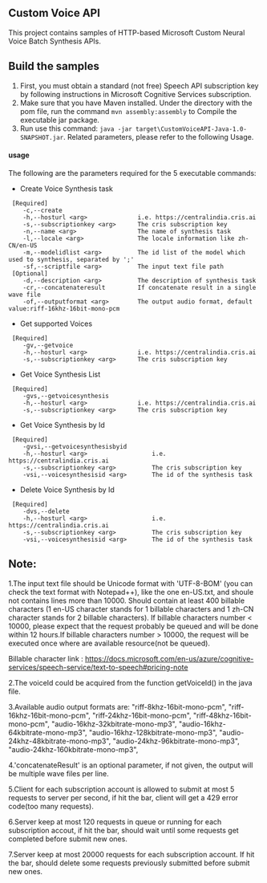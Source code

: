 ## Custom Voice API

This project contains samples of HTTP-based Microsoft Custom Neural Voice Batch Synthesis APIs.
 
## Build the samples

1. First, you must obtain a standard (not free) Speech API subscription key by following instructions in Microsoft Cognitive Services subscription.
2. Make sure that you have Maven installed. Under the directory with the pom file, run the command `mvn assembly:assembly` to Compile the executable jar package.
3. Run use this command: `java -jar target\CustomVoiceAPI-Java-1.0-SNAPSHOT.jar`. Related parameters, please refer to the following Usage.

#### usage

The following are the parameters required for the 5 executable commands:
* Create Voice Synthesis task
```
 [Required]
    -c,--create                     
    -h,--hosturl <arg>              i.e. https://centralindia.cris.ai
    -s,--subscriptionkey <arg>      The cris subscription key
    -n,--name <arg>                 The name of synthesis task
    -l,--locale <arg>               The locale information like zh-CN/en-US
    -m,--modelidlist <arg>          The id list of the model which used to synthesis, separated by ';'
    -sf,--scriptfile <arg>          The input text file path
 [Optional]
    -d,--description <arg>          The description of synthesis task
    -cr,--concatenateresult         If concatenate result in a single wave file
    -of,--outputformat <arg>        The output audio format, default value:riff-16khz-16bit-mono-pcm
```
* Get supported Voices
```
 [Required]
    -gv,--getvoice
    -h,--hosturl <arg>              i.e. https://centralindia.cris.ai
    -s,--subscriptionkey <arg>      The cris subscription key
```
* Get Voice Synthesis List
```
 [Required]
    -gvs,--getvoicesynthesis
    -h,--hosturl <arg>              i.e. https://centralindia.cris.ai
    -s,--subscriptionkey <arg>      The cris subscription key
```
* Get Voice Synthesis by Id
```
 [Required]
    -gvsi,--getvoicesynthesisbyid
    -h,--hosturl <arg>                  i.e. https://centralindia.cris.ai
    -s,--subscriptionkey <arg>          The cris subscription key
    -vsi,--voicesynthesisid <arg>       The id of the synthesis task
```
* Delete Voice Synthesis by Id
```
 [Required]
    -dvs,--delete
    -h,--hosturl <arg>                  i.e. https://centralindia.cris.ai
    -s,--subscriptionkey <arg>          The cris subscription key
    -vsi,--voicesynthesisid <arg>       The id of the synthesis task
```

## Note:

1.The input text file should be Unicode format with 'UTF-8-BOM' (you can check the text format with Notepad++), like the one en-US.txt, and shoule not contains lines more than 10000. Should contain at least 400 billable characters (1 en-US character stands for 1 billable characters and 1 zh-CN character stands for 2 billable characters). If billable characters number < 10000, please expect that the request probably be queued and will be done within 12 hours.If billable characters number > 10000, the request will be executed once where are available resource(not be queued).

Billable character link : https://docs.microsoft.com/en-us/azure/cognitive-services/speech-service/text-to-speech#pricing-note

2.The voiceId could be acquired from the function getVoiceId() in the java file.

3.Available audio output formats are:
	"riff-8khz-16bit-mono-pcm",
	"riff-16khz-16bit-mono-pcm",
	"riff-24khz-16bit-mono-pcm",
	"riff-48khz-16bit-mono-pcm",
	"audio-16khz-32kbitrate-mono-mp3",
	"audio-16khz-64kbitrate-mono-mp3",
	"audio-16khz-128kbitrate-mono-mp3",
	"audio-24khz-48kbitrate-mono-mp3",
	"audio-24khz-96kbitrate-mono-mp3",
	"audio-24khz-160kbitrate-mono-mp3",

4.'concatenateResult' is an optional parameter, if not given, the output will be multiple wave files per line.

5.Client for each subscription account is allowed to submit at most 5 requests to server per second, if hit the bar, client will get a 429 error code(too many requests).

6.Server keep at most 120 requests in queue or running for each subscription accout, if hit the bar, should wait until some requests get completed before submit new ones.

7.Server keep at most 20000 requests for each subscription account. If hit the bar, should delete some requests previously submitted before submit new ones.

